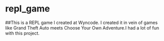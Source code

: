 # repl_game
##This is a REPL game I created at Wyncode. I created it in vein of games like Grand Theft Auto meets Choose Your Own Adventure.I had a lot of fun with this project.
